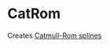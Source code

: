 # CatRom
Creates [Catmull-Rom splines](https://en.wikipedia.org/wiki/Centripetal_Catmull%E2%80%93Rom_spline)